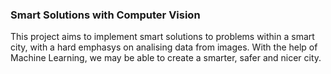 ### Smart Solutions with Computer Vision
This project aims to implement smart solutions to problems within a smart city, with a hard emphasys on analising data from images.
With the help of Machine Learning, we may be able to create a smarter, safer and nicer city.
